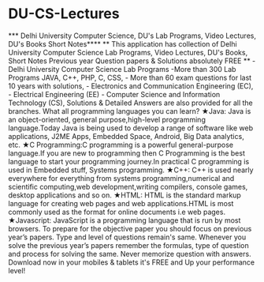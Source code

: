 # DU-CS-Lectures
*** Delhi University Computer Science, DU's Lab Programs, Video Lectures, DU's Books Short Notes****   ** This application has collection of Delhi University Computer Science Lab Programs, Video Lectures, DU's Books, Short Notes Previous year Question papers &amp; Solutions absolutely FREE **   -Delhi University Computer Science Lab Programs  -More than 300 Lab Programs JAVA, C++, PHP, C, CSS, - More than 60 exam questions for last 10 years with solutions,  - Electronics and Communication Engineering (EC),  - Electrical Engineering (EE) - Computer Science and Information Technology (CS),    Solutions &amp; Detailed Answers are also provided for all the branches.   What all programming languages you can learn?  ★Java: Java is an object-oriented, general purpose,high-level programming language.Today Java is being used to develop a range of software like web applications, J2ME Apps, Embedded Space, Android, Big Data analytics, etc.  ★C Programming:C programming is a powerful general-purpose language.If you are new to programming then C Programming is the best language to start your programming journey.In practical C programming is used in Embedded stuff, Systems programming.  ★C++: C++ is used nearly everywhere for everything from systems programming,numerical and scientific computing,web development,writing compilers, console games, desktop applications and so on.  ★HTML: HTML is the standard markup language for creating web pages and web applications.HTML is most commonly used as the format for online documents i.e web pages.  ★Javascript: JavaScript is a programming language that is run by most browsers.  To prepare for the objective paper you should focus on previous year’s papers. Type and level of questions remain's same. Whenever you solve the previous year’s papers remember the formulas, type of question and process for solving the same. Never memorize question with answers.  Download now in your mobiles &amp; tablets it's FREE and Up your performance level!
